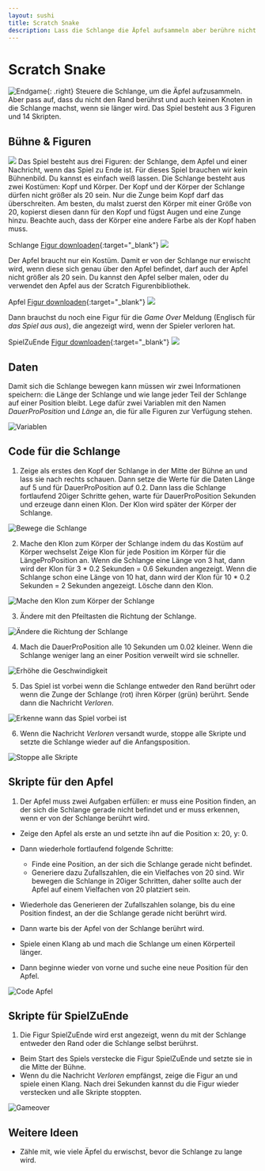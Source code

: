 ```yaml
---
layout: sushi
title: Scratch Snake
description: Lass die Schlange die Äpfel aufsammeln aber berühre nicht den Rand und verwickle dich nicht, wenn die Schlange länger wird.
---
```


# Scratch Snake

![Endgame](scratch-snake-v3/endgame.png){: .right}
Steuere die Schlange, um die Äpfel aufzusammeln. Aber pass auf, dass du nicht den Rand berührst und auch keinen Knoten in die Schlange machst, wenn sie länger wird.
Das Spiel besteht aus 3 Figuren und 14 Skripten.

## Bühne & Figuren

![](scratch-snake-v3/bühne.png)
Das Spiel besteht aus drei Figuren: der Schlange, dem Apfel und einer Nachricht, wenn das Spiel zu Ende ist. Für dieses Spiel brauchen wir kein Bühnenbild. Du kannst es einfach weiß lassen. Die Schlange besteht aus zwei Kostümen: Kopf und Körper. Der Kopf und der Körper der Schlange dürfen nicht größer als 20 sein. Nur die Zunge beim Kopf darf das überschreiten. Am besten, du malst zuerst den Körper mit einer Größe von 20, kopierst diesen dann für den Kopf und fügst Augen und eine Zunge hinzu. Beachte auch, dass der Körper eine andere Farbe als der Kopf haben muss.

Schlange [Figur downloaden](https://scratch-snake-v3/Schlange.sprite2/){:target="_blank"}
![](scratch-snake-v3/schlange.png)

Der Apfel braucht nur ein Kostüm. Damit er von der Schlange nur erwischt wird, wenn diese sich genau über den Apfel befindet, darf auch der Apfel nicht größer als 20 sein.
Du kannst den Apfel selber malen, oder du verwendet den Apfel aus der Scratch Figurenbibliothek.

Apfel [Figur downloaden](https://scratch-snake-v3/Apfel.sprite2/){:target="_blank"}
![](scratch-snake-v3/apfel.png)

Dann brauchst du noch eine Figur für die *Game Over* Meldung (Englisch für *das Spiel aus aus*), die angezeigt wird, wenn der Spieler verloren hat.

SpielZuEnde [Figur downloaden](https://scratch-snake-v3/SpielZuEnde.sprite2/){:target="_blank"}
![](scratch-snake-v3/gameover.png)

## Daten

Damit sich die Schlange bewegen kann müssen wir zwei Informationen speichern: die Länge der Schlange und wie lange jeder Teil der Schlange auf einer Position bleibt. Lege dafür zwei Variablen mit den Namen *DauerProPosition* und *Länge* an, die für alle Figuren zur Verfügung stehen.

![Variablen](scratch-snake-v3/daten.png)

## Code für die Schlange

1. Zeige als erstes den Kopf der Schlange in der Mitte der Bühne an und lass sie nach rechts schauen. Dann setze die Werte für die Daten Länge auf 5 und für DauerProPosition auf 0.2. Dann lass die Schlange fortlaufend 20iger Schritte gehen, warte für DauerProPosition Sekunden und erzeuge dann einen Klon. Der Klon wird später der Körper der Schlange.

![Bewege die Schlange](scratch-snake-v3/Code-Schlange-1.png)

2. Mache den Klon zum Körper der Schlange indem du das Kostüm auf Körper wechselst Zeige Klon für jede Position im Körper für die LängeProPosition an. Wenn die Schlange eine Länge von 3 hat, dann wird der Klon für 3 * 0.2 Sekunden = 0.6 Sekunden angezeigt. Wenn die Schlange schon eine Länge von 10 hat, dann wird der Klon für 10 * 0.2 Sekunden = 2 Sekunden angezeigt. Lösche dann den Klon.

![Mache den Klon zum Körper der Schlange](scratch-snake-v3/Code-Schlange-2.png)

3. Ändere mit den Pfeiltasten die Richtung der Schlange.

![Ändere die Richtung der Schlange](scratch-snake-v3/Code-Schlange-3.png)

4. Mach die DauerProPosition alle 10 Sekunden um 0.02 kleiner. Wenn die Schlange weniger lang an einer Position verweilt wird sie schneller.

![Erhöhe die Geschwindigkeit](scratch-snake-v3/Code-Schlange-4.png)

5. Das Spiel ist vorbei wenn die Schlange entweder den Rand berührt oder wenn die Zunge der Schlange (rot) ihren Körper (grün) berührt. Sende dann die Nachricht *Verloren*.

![Erkenne wann das Spiel vorbei ist](scratch-snake-v3/Code-Schlange-5.png)

6. Wenn die Nachricht *Verloren* versandt wurde, stoppe alle Skripte und setzte die Schlange wieder auf die Anfangsposition.

![Stoppe alle Skripte](scratch-snake-v3/Code-Schlange-6.png)

## Skripte für den Apfel

1. Der Apfel muss zwei Aufgaben erfüllen: er muss eine Position finden, an der sich die Schlange gerade nicht befindet und er muss erkennen, wenn er von der Schlange berührt wird.

* Zeige den Apfel als erste an und setzte ihn auf die Position x: 20, y: 0.
* Dann wiederhole fortlaufend folgende Schritte:
    * Finde eine Position, an der sich die Schlange gerade nicht befindet.
    * Generiere dazu Zufallszahlen, die ein Vielfaches von 20 sind. Wir bewegen die Schlange in 20iger Schritten, daher sollte auch der Apfel auf einem Vielfachen von 20 platziert sein.

* Wiederhole das Generieren der Zufallszahlen solange, bis du eine Position findest, an der die Schlange gerade nicht berührt wird.
* Dann warte bis der Apfel von der Schlange berührt wird.
* Spiele einen Klang ab und mach die Schlange um einen Körperteil länger.
* Dann beginne wieder von vorne und suche eine neue Position für den Apfel.

![Code Apfel](scratch-snake-v3/Code-Apfel-1.png)

## Skripte für SpielZuEnde

1. Die Figur SpielZuEnde wird erst angezeigt, wenn du mit der Schlange entweder den Rand oder die Schlange selbst berührst.

* Beim Start des Spiels verstecke die Figur SpielZuEnde und setzte sie in die Mitte der Bühne.
* Wenn du die Nachricht *Verloren* empfängst, zeige die Figur an und spiele einen Klang. Nach drei Sekunden kannst du die Figur wieder verstecken und alle Skripte stoppten.</li>

![Gameover](scratch-snake-v3/Code-Gameover-1.png)

## Weitere Ideen

* Zähle mit, wie viele Äpfel du erwischst, bevor die Schlange zu lange wird.